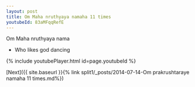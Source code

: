 ```yaml
---
layout: post
title: Om Maha nruthyaya namaha 11 times
youtubeId: 83aMFqqRefE
---
```

 
 
Om Maha nruthyaya nama 
 
 -  Who likes god dancing 
 
  
 
  
 
 
 
 
 
 


{% include youtubePlayer.html id=page.youtubeId %}
 
[Next]({{ site.baseurl }}{% link  split1/_posts/2014-07-14-Om prakrushtaraye namaha 11 times.md%})
 

